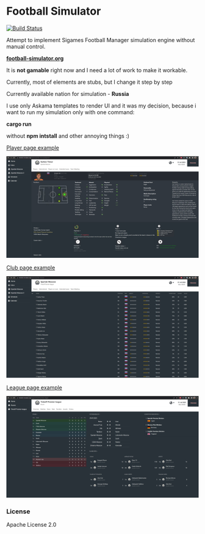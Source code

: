 # Football Simulator 
[![Build Status](http://drone.zoxexivo.com/api/badges/ZOXEXIVO/football-simulator/status.svg)](http://drone.zoxexivo.com/ZOXEXIVO/football-simulator)

Attempt to implement Sigames Football Manager simulation engine without manual control.

**[football-simulator.org](https://football-simulator.org)**

It is **not gamable** right now and I need a lot of work to make it workable.

Currently, most of elements are stubs, but I change it step by step

Currently available nation for simulation - **Russia**

I use only Askama templates to render UI and it was my decision, because i want to run my simulation only with one command:

**cargo run**

without **npm intstall** and other annoying things :) 

[Player page example](https://football-simulator.org/teams/spartak-moscow/players/0)

![alt text](docs/images/player.jpg "Player page")

[Club page example](https://football-simulator.org/teams/spartak-moscow)

![alt text](docs/images/club.jpg "Club page")

[League page example](https://football-simulator.org/leagues/tinkoff-premier_league)

![alt text](docs/images/league.jpg "League page")

### License

Apache License 2.0